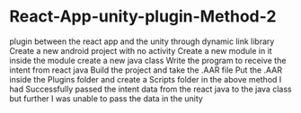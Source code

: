 # React-App-unity-plugin-Method-2
plugin between the react app and the unity through dynamic link library
Create a new android project with no activity 
Create a new module in it inside the module create a new java class
Write the program to receive the intent from react java
Build the project and take the .AAR file
Put the .AAR inside the Plugins folder and create a Scripts folder
in the above method I had Successfully passed the intent data from the react java  to the java class  but further I was unable to pass the data in the unity


